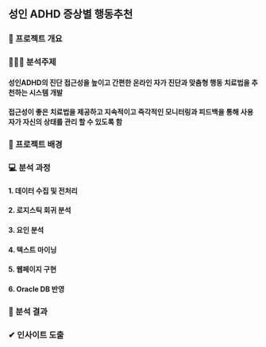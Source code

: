 ## 성인 ADHD 증상별 행동추천
### 📂 프로젝트 개요
### 🤹🏻‍♀️ 분석주제
#### 성인ADHD의 진단 접근성을 높이고 간편한 온라인 자가 진단과 맞춤형 행동 치료법을 추천하는 시스템 개발
#### 접근성이 좋은 치료법을 제공하고 지속적이고 즉각적인 모니터링과 피드백을 통해 사용자가 자신의 상태를 관리 할 수 있도록 함
### 🤔 프로젝트 배경
### 💻 분석 과정
#### 1. 데이터 수집 및 전처리
#### 2. 로지스틱 회귀 분석
#### 3. 요인 분석
#### 4. 텍스트 마이닝
#### 5. 웹페이지 구현
#### 6. Oracle DB 반영
### 📃 분석 결과
### ✔ 인사이트 도출
